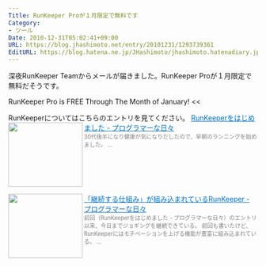 ```yaml
---
Title: RunKeeper Proが１月限定で無料です
Category:
- ツール
Date: 2010-12-31T05:02:41+09:00
URL: https://blog.jhashimoto.net/entry/20101231/1293739361
EditURL: https://blog.hatena.ne.jp/JHashimoto/jhashimoto.hatenadiary.jp/atom/entry/12921228815717258346
---
```


深夜RunKeeper Teamからメールが届きました。RunKeeper Proが１月限定で無料だそうです。
>>
RunKeeper Pro is FREE Through The Month of January!
<<

RunKeeperについてはこちらのエントリを見てください。
<a href="http://d.hatena.ne.jp/JHashimoto/20101125/1290657337" target="_blank" rel="nofollow"><img class="alignleft" align="left" border="0" src="http://capture.heartrails.com/150x130/shadow?http://d.hatena.ne.jp/JHashimoto/20101125/1290657337" alt="" width="150" height="130" /></a><a style="color:#0070C5;" href="http://d.hatena.ne.jp/JHashimoto/20101125/1290657337" target="_blank" rel="nofollow">RunKeeperをはじめました - プログラマーな日々</a><a href="http://b.hatena.ne.jp/entry/http://d.hatena.ne.jp/JHashimoto/20101125/1290657337" target="_blank"><img border="0" src="http://b.hatena.ne.jp/entry/image/http://d.hatena.ne.jp/JHashimoto/20101125/1290657337" alt="" /></a><br><span style="color: #808080;font-size: 80%;">30代後半になり健康が気になりだしたので、早朝のランニングを始めました。 ...</span><br style="clear:both;" />

<a href="http://d.hatena.ne.jp/JHashimoto/20101209/1291874116" target="_blank" rel="nofollow"><img class="alignleft" align="left" border="0" src="http://capture.heartrails.com/150x130/shadow?http://d.hatena.ne.jp/JHashimoto/20101209/1291874116" alt="" width="150" height="130" /></a><a style="color:#0070C5;" href="http://d.hatena.ne.jp/JHashimoto/20101209/1291874116" target="_blank" rel="nofollow">「継続する仕組み」が組み込まれているRunKeeper - プログラマーな日々</a><a href="http://b.hatena.ne.jp/entry/http://d.hatena.ne.jp/JHashimoto/20101209/1291874116" target="_blank"><img border="0" src="http://b.hatena.ne.jp/entry/image/http://d.hatena.ne.jp/JHashimoto/20101209/1291874116" alt="" /></a><br><span style="color: #808080;font-size: 80%;">前回（RunKeeperをはじめました - プログラマーな日々）のエントリ以来、今日までジョギングを継続できている。  前回も書いたけど、RunKeeperにはモチベーションを上げる機能が豊富に組み込まれている。 ...</span><br style="clear:both;" />
